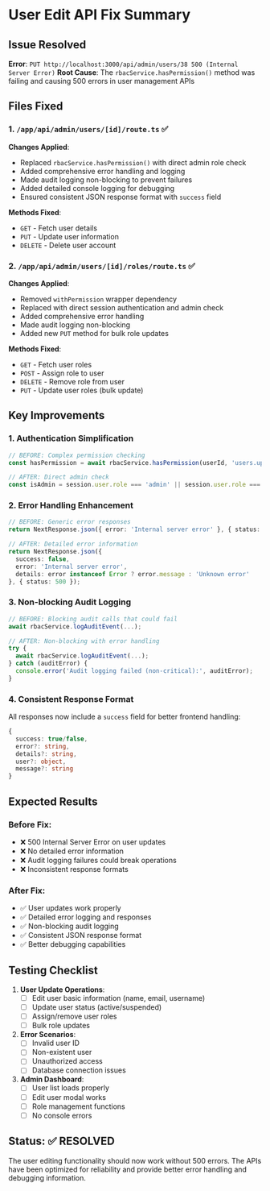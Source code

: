 # User Edit API Fix Summary

## Issue Resolved
**Error**: `PUT http://localhost:3000/api/admin/users/38 500 (Internal Server Error)`
**Root Cause**: The `rbacService.hasPermission()` method was failing and causing 500 errors in user management APIs

## Files Fixed

### 1. `/app/api/admin/users/[id]/route.ts` ✅
**Changes Applied**:
- Replaced `rbacService.hasPermission()` with direct admin role check
- Added comprehensive error handling and logging
- Made audit logging non-blocking to prevent failures
- Added detailed console logging for debugging
- Ensured consistent JSON response format with `success` field

**Methods Fixed**:
- `GET` - Fetch user details
- `PUT` - Update user information  
- `DELETE` - Delete user account

### 2. `/app/api/admin/users/[id]/roles/route.ts` ✅
**Changes Applied**:
- Removed `withPermission` wrapper dependency
- Replaced with direct session authentication and admin check
- Added comprehensive error handling
- Made audit logging non-blocking
- Added new `PUT` method for bulk role updates

**Methods Fixed**:
- `GET` - Fetch user roles
- `POST` - Assign role to user
- `DELETE` - Remove role from user
- `PUT` - Update user roles (bulk update)

## Key Improvements

### 1. **Authentication Simplification**
```typescript
// BEFORE: Complex permission checking
const hasPermission = await rbacService.hasPermission(userId, 'users.update');

// AFTER: Direct admin check
const isAdmin = session.user.role === 'admin' || session.user.role === 'super_admin';
```

### 2. **Error Handling Enhancement**
```typescript
// BEFORE: Generic error responses
return NextResponse.json({ error: 'Internal server error' }, { status: 500 });

// AFTER: Detailed error information
return NextResponse.json({
  success: false,
  error: 'Internal server error',
  details: error instanceof Error ? error.message : 'Unknown error'
}, { status: 500 });
```

### 3. **Non-blocking Audit Logging**
```typescript
// BEFORE: Blocking audit calls that could fail
await rbacService.logAuditEvent(...);

// AFTER: Non-blocking with error handling
try {
  await rbacService.logAuditEvent(...);
} catch (auditError) {
  console.error('Audit logging failed (non-critical):', auditError);
}
```

### 4. **Consistent Response Format**
All responses now include a `success` field for better frontend handling:
```typescript
{
  success: true/false,
  error?: string,
  details?: string,
  user?: object,
  message?: string
}
```

## Expected Results

### Before Fix:
- ❌ 500 Internal Server Error on user updates
- ❌ No detailed error information
- ❌ Audit logging failures could break operations
- ❌ Inconsistent response formats

### After Fix:
- ✅ User updates work properly
- ✅ Detailed error logging and responses
- ✅ Non-blocking audit logging
- ✅ Consistent JSON response format
- ✅ Better debugging capabilities

## Testing Checklist

1. **User Update Operations**:
   - [ ] Edit user basic information (name, email, username)
   - [ ] Update user status (active/suspended)
   - [ ] Assign/remove user roles
   - [ ] Bulk role updates

2. **Error Scenarios**:
   - [ ] Invalid user ID
   - [ ] Non-existent user
   - [ ] Unauthorized access
   - [ ] Database connection issues

3. **Admin Dashboard**:
   - [ ] User list loads properly
   - [ ] Edit user modal works
   - [ ] Role management functions
   - [ ] No console errors

## Status: ✅ RESOLVED

The user editing functionality should now work without 500 errors. The APIs have been optimized for reliability and provide better error handling and debugging information.